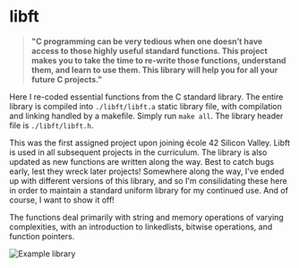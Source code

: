 # libft

> **"C programming can be very tedious when one doesn’t have access to those highly useful standard functions. This project makes you to take the time to re-write those functions, understand them, and learn to use them. This library will help you for all your future C projects."**

Here I re-coded essential functions from the C standard library. The entire library is compiled into `./libft/libft.a` static library file, with compilation and linking handled by a makefile. Simply run `make all`. The library header file is `./libft/libft.h`. 

This was the first assigned project upon joining école 42 Silicon Valley. Libft is used in all subsequent projects in the curriculum. The library is also updated as new functions are written along the way. Best to catch bugs early, lest they wreck later projects! Somewhere along the way, I've ended up with different versions of this library, and so I'm consilidating these here in order to maintain a standard uniform library for my continued use. And of course, I want to show it off!

The functions deal primarily with string and memory operations of varying complexities, with an introduction to linkedlists, bitwise operations, and function pointers.

![Example library](../assets/20210831_scds_227.jpg)
